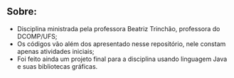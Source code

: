 ## Sobre:

* Disciplina ministrada pela professora Beatriz Trinchão, professora do DCOMP/UFS;
* Os códigos vão além dos apresentado nesse repositório, nele constam apenas atividades iniciais;
* Foi feito ainda um projeto final para a disciplina usando linguagem Java e suas bibliotecas gráficas.
